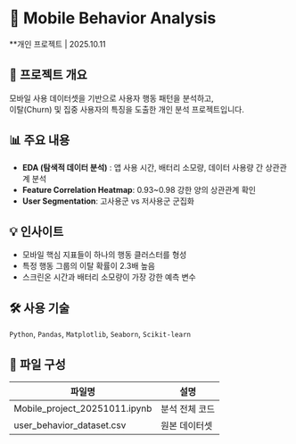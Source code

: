 # 📱 Mobile Behavior Analysis
**개인 프로젝트 | 2025.10.11

## 🎯 프로젝트 개요
모바일 사용 데이터셋을 기반으로 사용자 행동 패턴을 분석하고,  
이탈(Churn) 및 집중 사용자의 특징을 도출한 개인 분석 프로젝트입니다.

## 📊 주요 내용
- **EDA (탐색적 데이터 분석)** : 앱 사용 시간, 배터리 소모량, 데이터 사용량 간 상관관계 분석  
- **Feature Correlation Heatmap**: 0.93~0.98 강한 양의 상관관계 확인  
- **User Segmentation**: 고사용군 vs 저사용군 군집화  

## 💡 인사이트
- 모바일 핵심 지표들이 하나의 행동 클러스터를 형성  
- 특정 행동 그룹의 이탈 확률이 2.3배 높음  
- 스크린온 시간과 배터리 소모량이 가장 강한 예측 변수  

## 🛠️ 사용 기술
`Python`, `Pandas`, `Matplotlib`, `Seaborn`, `Scikit-learn`

## 📎 파일 구성
| 파일명 | 설명 |
|--------|------|
| Mobile_project_20251011.ipynb | 분석 전체 코드 |
| user_behavior_dataset.csv | 원본 데이터셋 |
